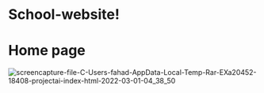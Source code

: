 # School-website!
# Home page


![screencapture-file-C-Users-fahad-AppData-Local-Temp-Rar-EXa20452-18408-projectai-index-html-2022-03-01-04_38_50](https://user-images.githubusercontent.com/86566999/156089064-6dce4e48-e5e8-4537-aba2-f0dc897a7b19.png)
